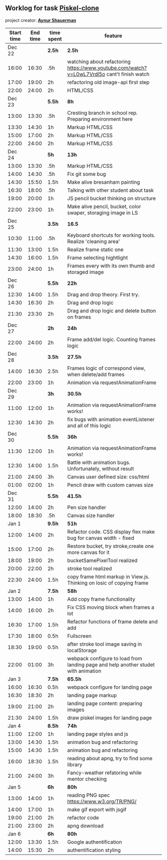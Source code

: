 ## Worklog for task [Piskel-clone](https://github.com/rolling-scopes-school/tasks/blob/master/tasks/piskel-clone.md)
project creator: **[Aynur Shauerman](https://github.com/aykuli)**

| Start time  | End time | time spent | feature |
|-----------|-------------|-------------|-------------|
| Dec 22 | | **2.5h** | **2.5h**|
| 16:00 | 16:30 | .5h | watching about refactoring https://www.youtube.com/watch?v=L0wL7Vrdl5o cant't finish watch|
| 17:00 | 19:00 | 2h | refactoring old image-api first step |
| 22:00 | 24:00 | 2h | HTML/CSS |
| Dec 23 | | **5.5h** | **8h** |
| 13:00 | 13:30 | .5h | Cresting branch in school rep. Preparing environment here |
| 13:30 | 14:30 | 1h | Markup HTML/CSS |
| 15:00 | 17:00 | 2h | Markup HTML/CSS |
| 22:00 | 24:00 | 2h | Markup HTML/CSS |
| Dec 24 | | **5h** | **13h** |
| 13:00 | 13:30 | .5h | Markup HTML/CSS |
| 14:00 | 14:30 | .5h | Fix git some bug |
| 14:30 | 15:50 | 1.5h | Make alive bresanham painting |
| 16:30 | 18:00 | .5h | Talking with other student about task |
| 19:00 | 20:00 | 1h | JS pencil bucket thinking on structure |
| 22:00 | 23:00 | 1h | Make alive pencil, bucket, color swaper, storaging image in LS |
| Dec 25 | | **3.5h** | **16.5** |
| 10:30 | 11:00 | .5h | Keyboard shortcuts for working tools. Realize 'cleaning area' |
| 11:30 | 13:00 | 1.5h | Realize frame static one |
| 14:30 | 16:00 | 1.5h | Frame selecting hightlight |
| 23:00 | 24:00| 1h | Frames every with its own thumb and storaged image  |
| Dec 26 | | **5.5h** | **22h** |
| 12:30 | 14:00 | 1.5h | Drag and drop theory. First try. |
| 14:30 | 16:30 | 2h | Drag and drop logic |
| 21:30 | 23:30 | 2h | Drag and drop logic and delete button on frames |
| Dec 27 | | **2h** | **24h** |
| 22:00 | 24:00 | 2h | Frame add/del logic. Counting frames logic |
| Dec 28 | | **3.5h** | **27.5h** |
| 14:00 | 16:30 | 2.5h | Frames logic of correspond view, when delete/add frames |
| 22:00 | 23:00 | 1h | Animation via requestAnimationFrame |
| Dec 29 | | **3h** | **30.5h** |
| 11:00 | 12:00 | 1h | Animation via requestAnimationFrame works! |
| 12:30 | 14:30 | 2h | fix bugs with animation eventListener and all of this logic |
| Dec 30 | | **5.5h** | **36h** |
| 11:30 | 12:00 | 1h | Animation via requestAnimationFrame works! |
| 12:30 | 14:00 | 1.5h | Battle with animation bugs. Unfortunately, without result |
| 21:00 | 24:00 | 3h | Canvas user defined size: css/html |
| 01:00 | 02:00 | 1h | Pencil draw with custom canvas size |
| Dec 31 | | **5.5h** | **41.5h** |
| 12:00 | 14:00 | 2h | Pen size handler |
| 18:00 | 18:30 | .5h | Canvas size handler |
| Jan 1 | | **9.5h** | **51h** |
| 12:00 | 14:00 | 2h | Refactor code. CSS display flex make bug for canvas width - fixed |
| 15:00 | 17:00 | 2h | Restore bucket, try stroke,create one more canvas for it | 
| 18:00 | 19:00 | 2h | bucketSamePixelTool realized | 
| 20:00 | 22:00 | 2h | stroke tool realized | 
| 22:30 | 24:00 | 1.5h | copy frame html markup in View.js. Thinking on losic of copying frame | 
| Jan 2 | | **7.5h** | **58h** |
| 13:00 | 14:00 | 1h | Add copy frame functionality |
| 14:00 | 16:00 | 2h | Fix CSS moving block when frames a lot |
| 16:30 | 17:00 | 1.5h | Refactor functions of frame delete and add |
| 17:30 | 18:00 | 0.5h | Fullscreen |
| 18:30 | 19:00 | 0.5h | after stroke tool image saving in localStorage |
| 22:00 | 01:00 | 3h | webpack configure to load from landing page and help another studet with animation |
| Jan 3 | | **7.5h** | **65.5h** |
| 16:00 | 16:30 | 0.5h | webpack configure for landing page |
| 16:30 | 18:30 | 2h | landing page markup |
| 19:00 | 21:00 | 2h | landing page content: preparing images |
| 21:30 | 24:00 | 1.5h | draw piskel images for landing page |
| Jan 4 | | **8.5h** | **74h** |
| 11:00 | 12:00 | 1h | landing page styles and js |
| 13:00 | 14:30 | 1.5h | animation bug and refactoring |
| 15:00 | 14:30 | 1.5h | animation bug and refactoring |
| 16:00 | 18:30 | 1.5h | reading about apng, try to find some library |
| 21:00 | 24:00 | 3h | Fancy-weather refatoring while mentor checking |
| Jan 5 | | **6h** | **80h** |
| 13:00 | 14:00 | 1h | reading PNG spec https://www.w3.org/TR/PNG/ |
| 14:00 | 17:00 | 1h | make gif export with jsgif |
| 19:00 | 21:00 | 2h | refactor code |
| 21:00 | 23:00 | 2h | apng download |
| Jan 6 | | **6h** | **80h** |
| 12:00 | 13:30 | 1.5h | Google authentification |
| 14:00 | 15:30 | 2h | authentification styling |
